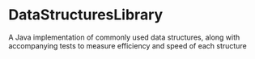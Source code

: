 # DataStructuresLibrary
A Java implementation of commonly used data structures, along with accompanying tests to measure efficiency and speed of each structure
